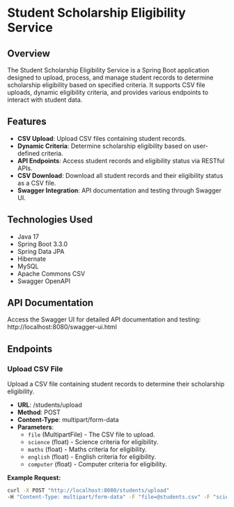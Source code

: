 # Student Scholarship Eligibility Service

## Overview

The Student Scholarship Eligibility Service is a Spring Boot application designed to upload, process, and manage student records to determine scholarship eligibility based on specified criteria. It supports CSV file uploads, dynamic eligibility criteria, and provides various endpoints to interact with student data.

## Features

- **CSV Upload**: Upload CSV files containing student records.
- **Dynamic Criteria**: Determine scholarship eligibility based on user-defined criteria.
- **API Endpoints**: Access student records and eligibility status via RESTful APIs.
- **CSV Download**: Download all student records and their eligibility status as a CSV file.
- **Swagger Integration**: API documentation and testing through Swagger UI.

## Technologies Used

- Java 17
- Spring Boot 3.3.0
- Spring Data JPA
- Hibernate
- MySQL
- Apache Commons CSV
- Swagger OpenAPI

## API Documentation

Access the Swagger UI for detailed API documentation and testing:
http://localhost:8080/swagger-ui.html

## Endpoints

### Upload CSV File

Upload a CSV file containing student records to determine their scholarship eligibility.

- **URL**: /students/upload
- **Method**: POST
- **Content-Type**: multipart/form-data
- **Parameters**:
  - `file` (MultipartFile) - The CSV file to upload.
  - `science` (float) - Science criteria for eligibility.
  - `maths` (float) - Maths criteria for eligibility.
  - `english` (float) - English criteria for eligibility.
  - `computer` (float) - Computer criteria for eligibility.

**Example Request:**

```bash
curl -X POST "http://localhost:8080/students/upload"
-H "Content-Type: multipart/form-data" -F "file=@students.csv" -F "science=85" -F "maths=90" -F "english=88" -F "computer=92"
